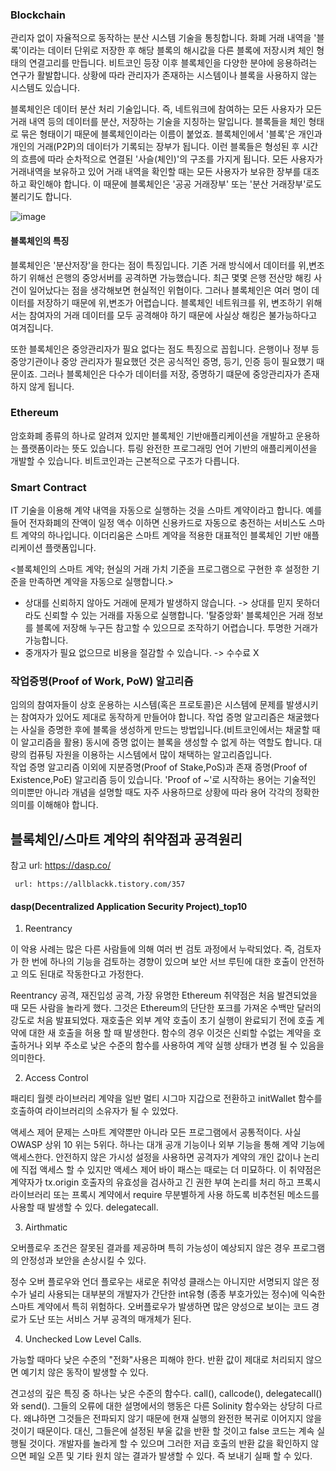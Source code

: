### Blockchain

 관리자 없이 자율적으로 동작하는 분산 시스템 기술을 통칭합니다. 화폐 거래 내역을 '블록'이라는 데이터 단위로 저장한 후 해당 블록의 해시값을 다른 블록에 저장시켜 체인 형태의 연결고리를 만듭니다. 
 비트코인 등장 이후 블록체인을 다양한 분야에 응용하려는 연구가 활발합니다. 상황에 따라 관리자가 존재하는 시스템이나 블록을 사용하지 않는 시스템도 있습니다.
 
 블록체인은 데이터 분산 처리 기술입니다. 즉, 네트워크에 참여하는 모든 사용자가 모든 거래 내역 등의 데이터를 분산, 저장하는 기술을 지칭하는 말입니다. 블록들을 체인 형태로 묶은 형태이기 때문에 블록체인이라는 이름이 붙었죠. 블록체인에서 '블록'은 개인과 개인의 거래(P2P)의 데이터가 기록되는 장부가 됩니다. 이런 블록들은 형성된 후 시간의 흐름에 따라 순차적으로 연결된 '사슬(체인)'의 구조를 가지게 됩니다. 모든 사용자가 거래내역을 보유하고 있어 거래 내역을 확인할 때는 모든 사용자가 보유한 장부를 대조하고 확인해야 합니다. 이 때문에 블록체인은 '공공 거래장부' 또는 '분산 거래장부'로도 불리기도 합니다.

![image](https://user-images.githubusercontent.com/47058441/65088741-62d74200-d9f5-11e9-9f56-50c2225ad425.png)

#### 블록체인의 특징

 블록체인은 '분산저장'을 한다는 점이 특징입니다. 기존 거래 방식에서 데이터를 위,변조하기 위해선 은행의 중앙서버를 공격하면 가능했습니다. 최근 몇몇 은행 전산망 해킹 사건이 일어났다는 점을 생각해보면 현실적인 위협이다. 그러나 블록체인은 여러 명이 데이터를 저장하기 때문에 위,변조가 어렵습니다. 블록체인 네트워크를 위, 변조하기 위해서는 참여자의 거래 데이터를 모두 공격해야 하기 때문에 사실상 해킹은 불가능하다고 여겨집니다.
 
 또한 블록체인은 중앙관리자가 필요 없다는 점도 특징으로 꼽힙니다. 은행이나 정부 등 중앙기관이나 중앙 관리자가 필요했던 것은 공식적인 증명, 등기, 인증 등이 필요했기 때문이죠. 그러나 블록체인은 다수가 데이터를 저장, 증명하기 떄문에 중앙관리자가 존재하지 않게 됩니다.


### Ethereum

암호화폐 종류의 하나로 알려져 있지만 블록체인 기반애플리케이션을 개발하고 운용하는 플랫폼이라는 뜻도 있습니다. 튜링 완전한 프로그래밍 언어 기반의 애플리케이션을 개발할 수 있습니다. 비트코인과는 근본적으로 구조가 다릅니다.

### Smart Contract

IT 기술을 이용해 계약 내역을 자동으로 실행하는 것을 스마트 계약이라고 합니다. 예를 들어 전자화폐의 잔액이 일정 액수 이하면 신용카드로 자동으로 충전하는 서비스도 스마트 계약의 하나입니다. 이더리움은 스마트 계약을 적용한 대표적인 블록체인 기반 애플리케이션 플랫폼입니다.

<블록체인의 스마트 계약; 현실의 거래 가치 기준을 프로그램으로 구현한 후 설정한 기준을 만족하면 계약을 자동으로 실행합니다.>
* 상대를 신뢰하지 않아도 거래에 문제가 발생하지 않습니다. -> 상대를 믿지 못하더라도 신뢰할 수 있는 거래를 자동으로 실행합니다. '탈중앙화' 블록체인은 거래 정보를 블록에 저장해 누구든 참고할 수 있으므로 조작하기 어렵습니다. 투명한 거래가 가능합니다.
* 중개자가 필요 없으므로 비용을 절감할 수 있습니다. -> 수수료 X

### 작업증명(Proof of Work, PoW) 알고리즘

임의의 참여자들이 상호 운용하는 시스템(혹은 프로토콜)은 시스템에 문제를 발생시키는 참여자가 있어도 제대로 동작하게 만들어야 합니다.
작업 증명 알고리즘은 채굴했다는 사실을 증명한 후에 블록을 생성하게 만드는 방법입니다.(비트코인에서는 채굴할 때 이 알고리즘을 활용) 동시에 증명 없이는 블록을 생성할 수 없게 하는 역할도 합니다. 대량의 컴퓨팅 자원을 이용하는 시스템에서 많이 채택하는 알고리즘입니다.\
작업 증명 알고리즘 이외에 지분증명(Proof of Stake,PoS)과 존재 증명(Proof of Existence,PoE) 알고리즘 등이 있습니다.
'Proof of ~'로 시작하는 용어는 기술적인 의미뿐만 아니라 개념을 설명할 때도 자주 사용하므로 상황에 따라 용어 각각의 정확한 의미를 이해해야 합니다.


## 블록체인/스마트 계약의 취약점과 공격원리

참고 url: https://dasp.co/

     url: https://allblackk.tistory.com/357

#### dasp(Decentralized Application Security Project)_top10

1. Reentrancy

이 악용 사례는 많은 다른 사람들에 의해 여러 번 검토 과정에서 누락되었다. 즉, 검토자가 한 번에 하나의 기능을 검토하는 경향이 있으며 보안 서브 루틴에 대한 호출이 안전하고 의도 된대로 작동한다고 가정한다.

Reentrancy 공격, 재진입성 공격, 가장 유명한 Ethereum 취약점은 처음 발견되었을 때 모든 사람을 놀라게 했다. 그것은 Ethereum의 단단한 포크를 가져온 수백만 달러의 강도로 처음 발표되었다. 재호출은 외부 계약 호출이 초기 실행이 완료되기 전에 호출 계약에 대한 새 호출을 허용 할 때 발생한다. 함수의 경우 이것은 신뢰할 수없는 계약을 호출하거나 외부 주소로 낮은 수준의 함수를 사용하여 계약 실행 상태가 변경 될 수 있음을 의미한다.

2. Access Control

패리티 월렛 라이브러리 계약을 일반 멀티 시그마 지갑으로 전환하고 initWallet 함수를 호출하여 라이브러리의 소유자가 될 수 있었다.

액세스 제어 문제는 스마트 계약뿐만 아니라 모든 프로그램에서 공통적이다. 사실 OWASP 상위 10 위는 5위다. 하나는 대개 공개 기능이나 외부 기능을 통해 계약 기능에 액세스한다. 안전하지 않은 가시성 설정을 사용하면 공격자가 계약의 개인 값이나 논리에 직접 액세스 할 수 있지만 액세스 제어 바이 패스는 때로는 더 미묘하다. 이 취약점은 계약자가 tx.origin 호출자의 유효성을 검사하고 긴 권한 부여 논리를 처리 하고 프록시 라이브러리 또는 프록시 계약에서 require 무분별하게 사용 하도록 비추천된 메소드를 사용할 때 발생할 수 있다. delegatecall.

3. Airthmatic

오버플로우 조건은 잘못된 결과를 제공하며 특히 가능성이 예상되지 않은 경우 프로그램의 안정성과 보안을 손상시킬 수 있다.

정수 오버 플로우와 언더 플로우는 새로운 취약성 클래스는 아니지만 서명되지 않은 정수가 널리 사용되는 대부분의 개발자가 간단한 int유형 (종종 부호가있는 정수)에 익숙한 스마트 계약에서 특히 위험하다. 오버플로우가 발생하면 많은 양성으로 보이는 코드 경로가 도난 또는 서비스 거부 공격의 매개체가 된다.

4. Unchecked Low Level Calls.

가능할 때마다 낮은 수준의 "전화"사용은 피해야 한다. 반환 값이 제대로 처리되지 않으면 예기치 않은 동작이 발생할 수 있다.

견고성의 깊은 특징 중 하나는 낮은 수준의 함수다. call(), callcode(), delegatecall()와 send(). 그들의 오류에 대한 설명에서의 행동은 다른 Solinity 함수와는 상당히 다르다. 왜냐하면 그것들은 전파되지 않기 때문에 현재 실행의 완전한 복귀로 이어지지 않을 것이기 때문이다. 대신, 그들은에 설정된 부울 값을 반환 할 것이고 false 코드는 계속 실행될 것이다. 개발자를 놀라게 할 수 있으며 그러한 저급 호출의 반환 값을 확인하지 않으면 페일 오픈 및 기타 원치 않는 결과가 발생할 수 있다. 즉 보내기 실패 할 수 있다.










